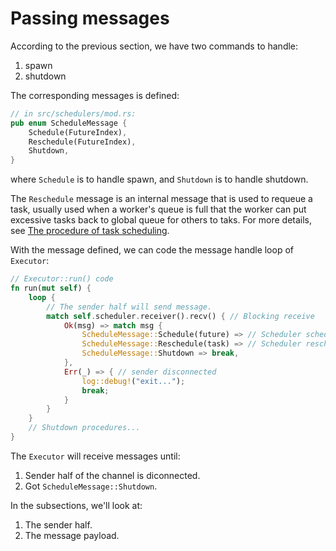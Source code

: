 # Passing messages

According to the previous section, we have two commands to handle:
1. spawn
2. shutdown

The corresponding messages is defined:
```rust
// in src/schedulers/mod.rs:
pub enum ScheduleMessage {
    Schedule(FutureIndex),
    Reschedule(FutureIndex),
    Shutdown,
}
```
where `Schedule` is to handle spawn, and `Shutdown` is to handle shutdown.

The `Reschedule` message is an internal message that is used to requeue a task, usually used when
a worker's queue is full that the worker can put excessive tasks back to global queue for others to taks.
For more details, see [The procedure of task scheduling](../trd/schedule_procedure.md).

With the message defined, we can code the message handle loop of `Executor`:
```rust
// Executor::run() code
fn run(mut self) {
    loop {
        // The sender half will send message.
        match self.scheduler.receiver().recv() { // Blocking receive
            Ok(msg) => match msg {
                ScheduleMessage::Schedule(future) => // Scheduler schedule future,
                ScheduleMessage::Reschedule(task) => // Scheduler reschedule task,
                ScheduleMessage::Shutdown => break,
            },
            Err(_) => { // sender disconnected
                log::debug!("exit...");
                break;
            }
        }
    }
    // Shutdown procedures...
}
```
The `Executor` will receive messages until:
1. Sender half of the channel is diconnected.
2. Got `ScheduleMessage::Shutdown`.

In the subsections, we'll look at:
1. The sender half.
2. The message payload.

